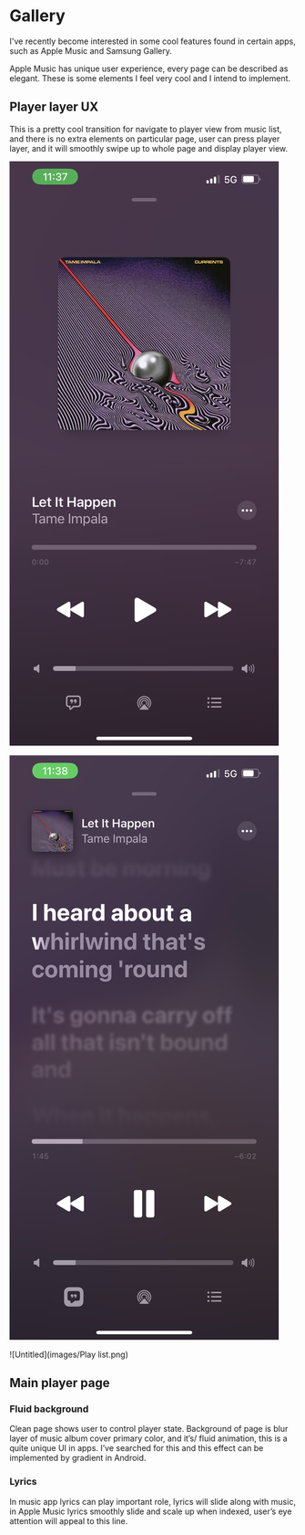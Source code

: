 # Gallery

I've recently become interested in some cool features found in certain apps, such as Apple Music and Samsung Gallery.

Apple Music has unique user experience, every page can be described as elegant. These is some elements I feel very cool and I intend to implement.

## Player layer UX

This is a pretty cool transition for navigate to player view from music list, and there is no extra elements on particular page, user can press player layer, and it will smoothly swipe up to whole page and display player view. 

![Untitled](images/Controller.png)

![Untitled](images/Lyrics.png)

![Untitled](images/Play list.png)

## Main player page

### Fluid background

Clean page shows user to control player state. Background of page is blur layer of music album cover primary color, and it’s/ fluid animation, this is a quite unique UI in apps. I’ve searched for this and this effect can be implemented by gradient in Android.

### Lyrics

In music app lyrics can play important role, lyrics will slide along with music, in Apple Music lyrics smoothly slide and scale up when indexed, user’s eye attention will appeal to this line.
